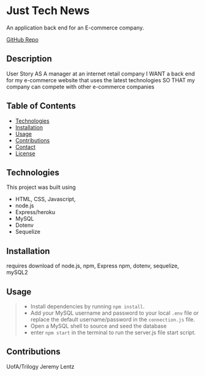 # Just Tech News

An application back end for an E-commerce company.  

[GitHub Repo](https://github.com/jlentz17/just-tech-news)

## Description



User Story
AS A manager at an internet retail company I WANT a back end for my e-commerce website that uses the latest technologies SO THAT my company can compete with other e-commerce companies

## Table of Contents

- [Technologies](#Technologies)
- [Installation](#Installation)
- [Usage](#usage)
- [Contributions](#Contributions)
- [Contact](#Contact)
- [License](#license)

## Technologies

This project was built using

- HTML, CSS, Javascript,
- node.js
- Express/heroku
- MySQL
- Dotenv
- Sequelize

## Installation

requires download of node.js, npm, Express npm, dotenv, sequelize, mySQL2

## Usage

> - Install dependencies by running `npm install`.
> - Add your MySQL username and password to your local `.env` file or replace the default username/password in the `connection.js` file.
> - Open a MySQL shell to source and seed the database
> - enter `npm start` in the terminal to run the server.js file start script.



## Contributions

UofA/Trilogy
Jeremy Lentz


